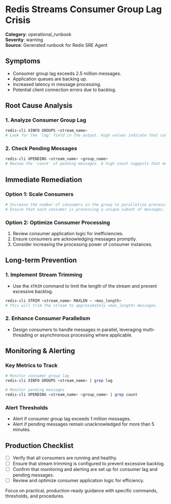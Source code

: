 # Redis Streams Consumer Group Lag Crisis

**Category**: operational_runbook  
**Severity**: warning  
**Source**: Generated runbook for Redis SRE Agent

## Symptoms
- Consumer group lag exceeds 2.5 million messages.
- Application queues are backing up.
- Increased latency in message processing.
- Potential client connection errors due to backlog.

## Root Cause Analysis

### 1. Analyze Consumer Group Lag
```bash
redis-cli XINFO GROUPS <stream_name>
# Look for the 'lag' field in the output. High values indicate that consumers are not keeping up with the message production rate.
```

### 2. Check Pending Messages
```bash
redis-cli XPENDING <stream_name> <group_name>
# Review the 'count' of pending messages. A high count suggests that messages are not being acknowledged by consumers.
```

## Immediate Remediation

### Option 1: Scale Consumers
```bash
# Increase the number of consumers in the group to parallelize processing.
# Ensure that each consumer is processing a unique subset of messages.
```

### Option 2: Optimize Consumer Processing
1. Review consumer application logic for inefficiencies.
2. Ensure consumers are acknowledging messages promptly.
3. Consider increasing the processing power of consumer instances.

## Long-term Prevention

### 1. Implement Stream Trimming
- Use the `XTRIM` command to limit the length of the stream and prevent excessive backlog.
```bash
redis-cli XTRIM <stream_name> MAXLEN ~ <max_length>
# This will trim the stream to approximately <max_length> messages.
```

### 2. Enhance Consumer Parallelism
- Design consumers to handle messages in parallel, leveraging multi-threading or asynchronous processing where applicable.

## Monitoring & Alerting

### Key Metrics to Track
```bash
# Monitor consumer group lag
redis-cli XINFO GROUPS <stream_name> | grep lag

# Monitor pending messages
redis-cli XPENDING <stream_name> <group_name> | grep count
```

### Alert Thresholds
- Alert if consumer group lag exceeds 1 million messages.
- Alert if pending messages remain unacknowledged for more than 5 minutes.

## Production Checklist
- [ ] Verify that all consumers are running and healthy.
- [ ] Ensure that stream trimming is configured to prevent excessive backlog.
- [ ] Confirm that monitoring and alerting are set up for consumer lag and pending messages.
- [ ] Review and optimize consumer application logic for efficiency.

Focus on practical, production-ready guidance with specific commands, thresholds, and procedures.
